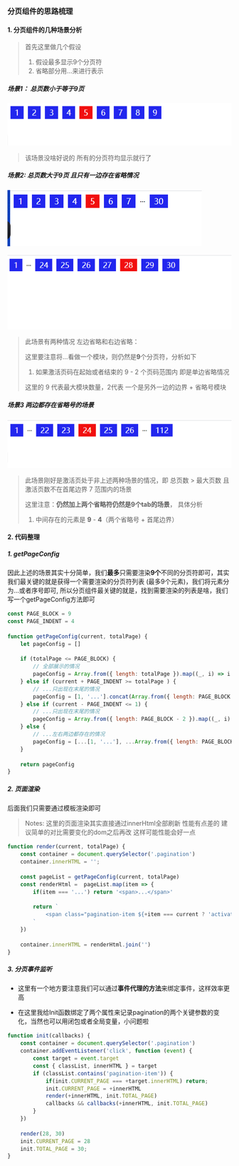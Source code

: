 ### 分页组件的思路梳理

#### 1. 分页组件的几种场景分析

> 首先这里做几个假设
>
> 1. 假设最多显示9个分页符
> 2. 省略部分用...来进行表示

##### 场景1： 总页数小于等于9页  

![image-20200718220759159](./image/image-20200718220759159.png)

> 该场景没啥好说的 所有的分页符均显示就行了

##### 场景2: 总页数大于9页 且只有一边存在省略情况

![image-20200718221036869](./image/image-20200718221036869.png)

![image-20200718221106689](./image/image-20200718221106689.png)

> 此场景有两种情况 左边省略和右边省略：
>
> 这里要注意将...看做一个模块，则仍然是**9**个分页符，分析如下
>
> 1. 如果激活页码在起始或者结束的 9 - 2 个页码范围内 即是单边省略情况
>
> 这里的 9 代表最大模块数量，2代表 一个是另外一边的边界 + 省略号模块

##### 场景3 两边都存在省略号的场景

![image-20200718221452881](./image/image-20200718221452881.png)

> 此场景刚好是激活页处于非上述两种场景的情况，即 总页数 > 最大页数 且 激活页数不在首尾边界 7 范围内的场景
>
> 这里注意：**仍然加上两个省略符仍然是9个tab的场景**， 具体分析
>
> 1. 中间存在的元素是 **9** - **4**（两个省略号 + 首尾边界）



#### 2. 代码整理

##### 1. getPageConfig

因此上述的场景其实十分简单，我们**最多**只需要渲染**9个**不同的分页符即可，其实我们最关键的就是获得一个需要渲染的分页符列表 (最多9个元素)，我们将元素分为...或者序号即可, 所以分页组件最关键的就是，找到需要渲染的列表是啥，我们写一个getPageConfig方法即可

~~~javascript
const PAGE_BLOCK = 9
const PAGE_INDENT = 4

function getPageConfig(current, totalPage) {
    let pageConfig = []

    if (totalPage <= PAGE_BLOCK) {
        // 全部展示的情况
        pageConfig = Array.from({ length: totalPage }).map((_, i) => i + 1)
    } else if (current + PAGE_INDENT >= totalPage ) {
        // ...只出现在末尾的情况
        pageConfig = [1, '...'].concat(Array.from({ length: PAGE_BLOCK - 2 }).map((_, i) => i + totalPage - PAGE_BLOCK + 3))
    } else if (current - PAGE_INDENT <= 1) {
        // ...只出现在末尾的情况
        pageConfig = Array.from({ length: PAGE_BLOCK - 2 }).map((_, i) => i + 1).concat(['...', totalPage])
    } else {
        // ...左右两边都存在的情况
        pageConfig = [...[1, '...'], ...Array.from({ length: PAGE_BLOCK - 4 }).map((_, i) => i + current - 2), ...['...', totalPage]]
    }

    return pageConfig
}
~~~

##### 2. 页面渲染

 后面我们只需要通过模板渲染即可

> Notes: 这里的页面渲染其实直接通过innerHtml全部刷新 性能有点差的 建议简单的对比需要变化的dom之后再改 这样可能性能会好一点

~~~javascript
function render(current, totalPage) {
    const container = document.querySelector('.pagination')
    container.innerHTML = '';

    const pageList = getPageConfig(current, totalPage)
    const renderHtml =  pageList.map(item => {
        if(item === '...') return '<span>...</span>'

        return `
            <span class="pagination-item ${+item === current ? 'activate' : ''}">${item}</span>
        `
    })

    container.innerHTML = renderHtml.join('')
}
~~~

##### 3. 分页事件监听

+ 这里有一个地方要注意我们可以通过**事件代理的方法**来绑定事件，这样效率更高

+ 在这里我给Init函数绑定了两个属性来记录pagination的两个关键参数的变化，当然也可以用闭包或者全局变量，小问题啦

~~~javascript
function init(callbacks) {
    const container = document.querySelector('.pagination')
    container.addEventListener('click', function (event) {
        const target = event.target
        const { classList, innerHTML } = target
        if (classList.contains('pagination-item')) {
            if(init.CURRENT_PAGE === +target.innerHTML) return;
            init.CURRENT_PAGE = +innerHTML
            render(+innerHTML, init.TOTAL_PAGE)
            callbacks && callbacks(+innerHTML, init.TOTAL_PAGE)
        }
    })

    render(28, 30)
    init.CURRENT_PAGE = 28
    init.TOTAL_PAGE = 30;
}
~~~



